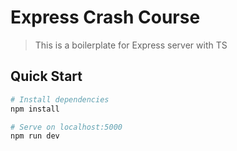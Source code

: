 # Express Crash Course

> This is a boilerplate for Express server with TS

## Quick Start

```bash
# Install dependencies
npm install

# Serve on localhost:5000
npm run dev
```
